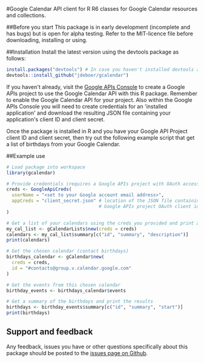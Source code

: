 #Google Calendar API client for R
R6 classes for Google Calendar resources and collections.

##Before you start
This package is in early development (incomplete and has bugs) but is open for alpha testing. Refer to the MIT-licence file before downloading, installing or using.

##Installation
Install the latest version using the devtools package as follows:
```r
install.packages("devtools") # In case you haven't installed devtools already
devtools::install_github("jdeboer/gcalendar")
```

If you haven't already, visit the [Google APIs Console](https://code.google.com/apis/console/) to create a Google APIs project to use the Google Calendar API with this R package. Remember to enable the Google Calendar API for your project. Also within the Google APIs Console you will need to create credentials for an 'installed application' and download the resulting JSON file containing your application's client ID and client secret.

Once the package is installed in R and you have your Google API Project client ID and client secret, then try out the following example script that get a list of birthdays from your Google Calendar.

##Example use
```r
# Load package into workspace
library(gcalendar)

# Provide credentials (requires a Google APIs project with OAuth access)
creds <- GoogleApiCreds(
  userName = "<set to your Google account email address>",
  appCreds = "client_secret.json" # location of the JSON file containing your
                                  # Google APIs project OAuth client id and secret.
)

# Get a list of your calendars using the creds you provided and print a summary
my_cal_list <- gCalendarLists$new(creds = creds)
calendars <- my_cal_list$summary[c("id", "summary", "description")]
print(calendars)

# Get the chosen calendar (contact birthdays)
birthdays_calendar <- gCalendar$new(
  creds = creds,
  id = "#contacts@group.v.calendar.google.com"
)

# Get the events from this chosen calendar
birthday_events <- birthdays_calendar$events

# Get a summary of the birthdays and print the results
birthdays <- birthday_events$summary[c("id", "summary", "start")]
print(birthdays)

```

## Support and feedback
Any feedback, issues you have or other questions specifically about this package should be posted to the [issues page on Github](https://github.com/jdeboer/gcalendar/issues).
